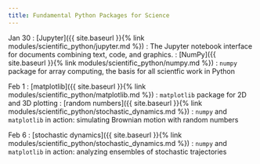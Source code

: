 ```yaml
---
title: Fundamental Python Packages for Science
---
```




Jan 30
: [Jupyter]({{ site.baseurl }}{% link
  modules/scientific_python/jupyter.md %})
  : The Jupyter notebook interface for documents combining text, code, and graphics.
: [NumPy]({{ site.baseurl }}{% link modules/scientific_python/numpy.md %})
  : `numpy` package for array computing, the basis for all scientfic work in Python

Feb 1
: [matplotlib]({{ site.baseurl }}{% link modules/scientific_python/matplotlib.md %})
  : `matplotlib` package for 2D and 3D plotting
: [random numbers]({{ site.baseurl }}{% link
  modules/scientific_python/stochastic_dynamics.md %})
  : `numpy` and `matplotlib` in action: simulating Brownian motion with
    random numbers

Feb 6
: [stochastic dynamics]({{ site.baseurl }}{% link
  modules/scientific_python/stochastic_dynamics.md %})
  : `numpy` and `matplotlib` in action: analyzing ensembles of
    stochastic trajectories
